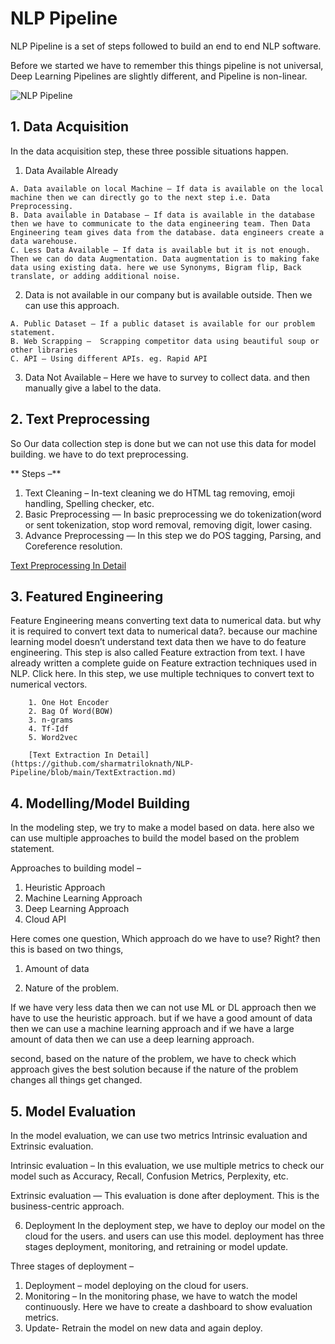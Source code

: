 # NLP Pipeline
NLP Pipeline is a set of steps followed to build an end to end NLP software.

Before we started we have to remember this things pipeline is not universal, Deep Learning Pipelines are slightly different, and Pipeline is non-linear.

![NLP Pipeline](https://miro.medium.com/max/944/1*dWY7adQ62NDn_w_sc4lAKw.png)

## 1. Data Acquisition
In the data acquisition step, these three possible situations happen.
  1. Data Available Already
  
    A. Data available on local Machine – If data is available on the local machine then we can directly go to the next step i.e. Data Preprocessing.
    B. Data available in Database – If data is available in the database then we have to communicate to the data engineering team. Then Data Engineering team gives data from the database. data engineers create a data warehouse.
    C. Less Data Available – If data is available but it is not enough. Then we can do data Augmentation. Data augmentation is to making fake data using existing data. here we use Synonyms, Bigram flip, Back translate, or adding additional noise.

  2. Data is not available in our company but is available outside. Then we can use this approach.
  
    A. Public Dataset – If a public dataset is available for our problem statement.
    B. Web Scrapping –  Scrapping competitor data using beautiful soup or other libraries
    C. API – Using different APIs. eg. Rapid API
    
  3. Data Not Available – Here we have to survey to collect data. and then manually give a label to the data.

## 2. Text Preprocessing
So Our data collection step is done but we can not use this data for model building. we have to do text preprocessing.

** Steps –**
1. Text Cleaning – In-text cleaning we do HTML tag removing, emoji handling, Spelling checker, etc.
2. Basic Preprocessing — In basic preprocessing we do tokenization(word or sent tokenization, stop word removal, removing digit, lower casing.
3. Advance Preprocessing — In this step we do POS tagging, Parsing, and Coreference resolution.

[Text Preprocessing In Detail](https://github.com/sharmatriloknath/NLP-Pipeline/blob/main/TextPreprocessing.md)

## 3. Featured Engineering
Feature Engineering means converting text data to numerical data. but why it is required to convert text data to numerical data?. because our machine learning model doesn’t understand text data then we have to do feature engineering. This step is also called Feature extraction from text. I have already written a complete guide on Feature extraction techniques used in NLP. Click here.
In this step, we use multiple techniques to convert text to numerical vectors.

        1. One Hot Encoder
        2. Bag Of Word(BOW)
        3. n-grams
        4. Tf-Idf
        5. Word2vec
        
        [Text Extraction In Detail](https://github.com/sharmatriloknath/NLP-Pipeline/blob/main/TextExtraction.md)
## 4. Modelling/Model Building
In the modeling step, we try to make a model based on data. here also we can use multiple approaches to build the model based on the problem statement.

Approaches to building model –
1. Heuristic Approach
2. Machine Learning Approach
3. Deep Learning Approach
4. Cloud API

Here comes one question, Which approach do we have to use? Right? then this is based on two things,

1. Amount of data

2. Nature of the problem.

If we have very less data then we can not use ML or DL approach then we have to use the heuristic approach. but if we have a good amount of data then we can use a machine learning approach and if we have a large amount of data then we can use a deep learning approach.

second, based on the nature of the problem, we have to check which approach gives the best solution because if the nature of the problem changes all things get changed.

## 5. Model Evaluation
In the model evaluation, we can use two metrics Intrinsic evaluation and Extrinsic evaluation.

Intrinsic evaluation – In this evaluation, we use multiple metrics to check our model such as Accuracy, Recall, Confusion Metrics, Perplexity, etc.

Extrinsic evaluation — This evaluation is done after deployment. This is the business-centric approach.

6. Deployment
In the deployment step, we have to deploy our model on the cloud for the users. and users can use this model. deployment has three stages deployment, monitoring, and retraining or model update.

Three stages of deployment –
1. Deployment – model deploying on the cloud for users.
2. Monitoring – In the monitoring phase, we have to watch the model continuously. Here we have to create a dashboard to show evaluation metrics.
3. Update- Retrain the model on new data and again deploy.
